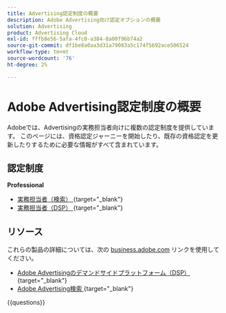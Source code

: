 ```yaml
---
title: Advertising認定制度の概要
description: Adobe Advertising向け認定オプションの概要
solution: Advertising
product: Advertising Cloud
exl-id: fffb8e56-5afa-4fc0-a384-8a00f96b74a2
source-git-commit: df1be8a0aa3d31a79083a5c174f5692ace506524
workflow-type: tm+mt
source-wordcount: '76'
ht-degree: 2%

---
```


# Adobe Advertising認定制度の概要

Adobeでは、Advertisingの実務担当者向けに複数の認定制度を提供しています。  このページには、資格認定ジャーニーを開始したり、既存の資格認定を更新したりするために必要な情報がすべて含まれています。

## 認定制度

**Professional**

* [ 実務担当者（検索） ](https://certification.adobe.com/certification/advertising-search-business-practitioner-professional){target="_blank"} <!--AD0-E501-->
* [ 実務担当者（DSP） ](https://certification.adobe.com/certification/advertising-dsp-business-practitioner-professional){target="_blank"} <!--AD0-E502-->

## リソース

これらの製品の詳細については、次の [business.adobe.com](https://business.adobe.com/) リンクを使用してください。

* [Adobe Advertisingのデマンドサイドプラットフォーム（DSP） ](https://business.adobe.com/products/advertising/demand-side-platform.html){target="_blank"}
* [Adobe Advertising検索 ](https://business.adobe.com/products/advertising/search-marketing-management.html){target="_blank"}

{{questions}}

